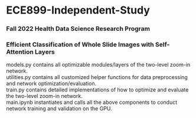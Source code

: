 # ECE899-Independent-Study
### Fall 2022 Health Data Science Research Program
### Efficient Classification of Whole Slide Images with Self-Attention Layers  
models.py contains all optimizable modules/layers of the two-level zoom-in network.  
utilities.py contains all customized helper functions for data preprocessing and network optimization/evaluation.  
train.py contains detailed implementations of how to optimize and evaluate the two-level zoom-in network.  
main.ipynb instantiates and calls all the above components to conduct network training and validation on the GPU.
